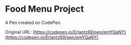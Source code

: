 # Food Menu Project

A Pen created on CodePen.

Original URL: [https://codepen.io/Erlantz69/pen/emYQaNY](https://codepen.io/Erlantz69/pen/emYQaNY).

